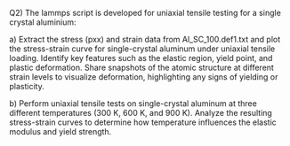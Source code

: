  Q2) The lammps script is developed for uniaxial tensile testing for a single
 crystal aluminium:
 
 a) Extract the stress (pxx) and strain data from Al_SC_100.def1.txt and
 plot the stress-strain curve for single-crystal aluminum under uniaxial
 tensile loading. Identify key features such as the elastic region, yield
 point, and plastic deformation. Share snapshots of the atomic
 structure at different strain levels to visualize deformation,
 highlighting any signs of yielding or plasticity.
 
 b) Perform uniaxial tensile tests on single-crystal aluminum at three
 different temperatures (300 K, 600 K, and 900 K). Analyze the
 resulting stress-strain curves to determine how temperature influences
 the elastic modulus and yield strength.
